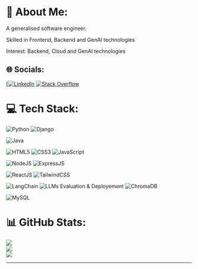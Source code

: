 # 💫 About Me:

A generalised software engineer.

Skilled in Frontend, Backend and GenAI technologies

Interest: Backend, Cloud and GenAI technologies

## 🌐 Socials:

[[![LinkedIn](https://img.shields.io/badge/LinkedIn-%230077B5.svg?logo=linkedin&logoColor=white)](https://linkedin.com/in/sachanayush47) [![Stack Overflow](https://img.shields.io/badge/-Stackoverflow-FE7A16?logo=stack-overflow&logoColor=white)](https://stackoverflow.com/users/13285022)

# 💻 Tech Stack:

![Python](https://img.shields.io/badge/python-3670A0?style=for-the-badge&logo=python&logoColor=ffdd54) ![Django](https://img.shields.io/badge/Django-092E20?style=for-the-badge&logo=django&logoColor=green)

![Java](https://img.shields.io/badge/java-%23ED8B00.svg?style=for-the-badge&logo=java&logoColor=white)

![HTML5](https://img.shields.io/badge/html5-%23E34F26.svg?style=for-the-badge&logo=html5&logoColor=white) ![CSS3](https://img.shields.io/badge/css3-%231572B6.svg?style=for-the-badge&logo=css3&logoColor=white) ![JavaScript](https://img.shields.io/badge/javascript-%23323330.svg?style=for-the-badge&logo=javascript&logoColor=%23F7DF1E)

![NodeJS](https://img.shields.io/badge/node.js-6DA55F?style=for-the-badge&logo=node.js&logoColor=white) ![ExpressJS](https://img.shields.io/badge/Express%20js-000000?style=for-the-badge&logo=express&logoColor=white)

![ReactJS](https://img.shields.io/badge/react-%2320232a.svg?style=for-the-badge&logo=react&logoColor=%2361DAFB) ![TailwindCSS](https://img.shields.io/badge/tailwindcss-0F172A?&logo=tailwindcss)

![LangChain](https://img.shields.io/badge/node.js-6DA55F?style=for-the-badge&logo=node.js&logoColor=white) ![LLMs Evaluation & Deployement](https://img.shields.io/badge/node.js-6DA55F?style=for-the-badge&logo=node.js&logoColor=white) ![ChromaDB](https://img.shields.io/badge/node.js-6DA55F?style=for-the-badge&logo=node.js&logoColor=white)

![MySQL](https://img.shields.io/badge/mysql-%2300f.svg?style=for-the-badge&logo=mysql&logoColor=white)

# 📊 GitHub Stats:

![](https://github-readme-stats.vercel.app/api?username=sachanayush47&theme=dark&hide_border=true&include_all_commits=true&count_private=true)<br/>
![](https://github-readme-streak-stats.herokuapp.com/?user=sachanayush47&theme=dark&hide_border=true)<br/>
![](https://github-readme-stats.vercel.app/api/top-langs/?username=sachanayush47&theme=dark&hide_border=true&include_all_commits=true&count_private=true&layout=compact)

---

<!-- Proudly created with GPRM ( https://gprm.itsvg.in ) -->
